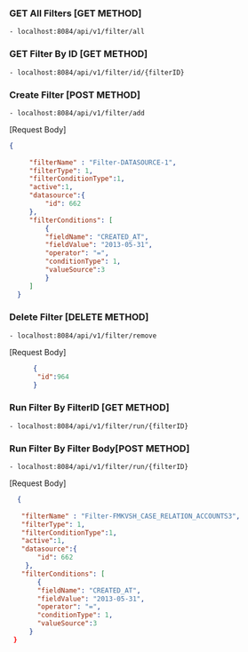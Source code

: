 
### GET All Filters [GET METHOD]
	- localhost:8084/api/v1/filter/all
### GET Filter By ID  [GET METHOD]
	- localhost:8084/api/v1/filter/id/{filterID}
### Create Filter [POST METHOD]
	- localhost:8084/api/v1/filter/add
[Request Body]
```json
{
  
     "filterName" : "Filter-DATASOURCE-1",
     "filterType": 1,
     "filterConditionType":1,
     "active":1,
     "datasource":{
         "id": 662
     },
     "filterConditions": [
         {
         "fieldName": "CREATED_AT",
         "fieldValue": "2013-05-31",
         "operator": "=",
         "conditionType": 1,
         "valueSource":3
         }
     ]
  }
```

### Delete Filter [DELETE METHOD]
	- localhost:8084/api/v1/filter/remove
  [Request Body]
```json
	  {
	   "id":964
	  }
```

### Run Filter By FilterID [GET METHOD]
	- localhost:8084/api/v1/filter/run/{filterID}
### Run Filter By Filter Body[POST METHOD]
	- localhost:8084/api/v1/filter/run/{filterID}
 [Request Body]
 ```json
   {
  
    "filterName" : "Filter-FMKVSH_CASE_RELATION_ACCOUNTS3",
    "filterType": 1,
    "filterConditionType":1,
    "active":1,
    "datasource":{
        "id": 662
     },
    "filterConditions": [
        {
        "fieldName": "CREATED_AT",
        "fieldValue": "2013-05-31",
        "operator": "=",
        "conditionType": 1,
        "valueSource":3
      }
  }
```
